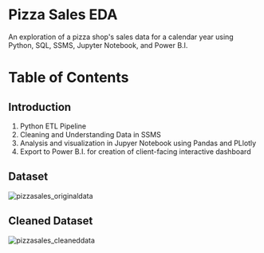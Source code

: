# Pizza Sales EDA
An exploration of a pizza shop's sales data for a calendar year using Python, SQL, SSMS, Jupyter Notebook, and Power B.I.
# Table of Contents
## Introduction
1. Python ETL Pipeline
2. Cleaning and Understanding Data in SSMS
3. Analysis and visualization in Jupyer Notebook using Pandas and PLlotly
4. Export to Power B.I. for creation of client-facing interactive dashboard
## Dataset
![pizzasales_originaldata](https://github.com/user-attachments/assets/d58ab207-0c47-4456-90fb-0edc8ff9b7c2)
## Cleaned Dataset
![pizzasales_cleaneddata](https://github.com/user-attachments/assets/3791b43e-2ae9-4bb5-b5b3-b1f5e84511e8)
